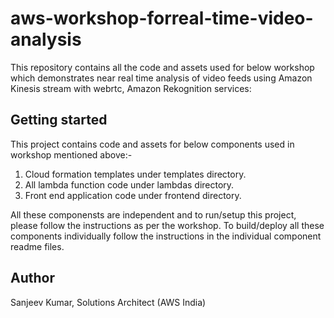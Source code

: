 # aws-workshop-forreal-time-video-analysis
This repository contains all the code and assets used for below workshop which demonstrates near real time analysis of video feeds using Amazon Kinesis stream with webrtc, Amazon Rekognition services:

<Workshop URL>


## Getting started
This project contains code and assets for below components used in workshop mentioned above:-

1. Cloud formation templates under templates directory.
2. All lambda function code under lambdas directory.
3. Front end application code under frontend directory.


All these componensts are independent and to run/setup this project, please follow the instructions as per the workshop. To build/deploy all these components individually follow the instructions in the individual component readme files.


## Author
Sanjeev Kumar, Solutions Architect (AWS India)
